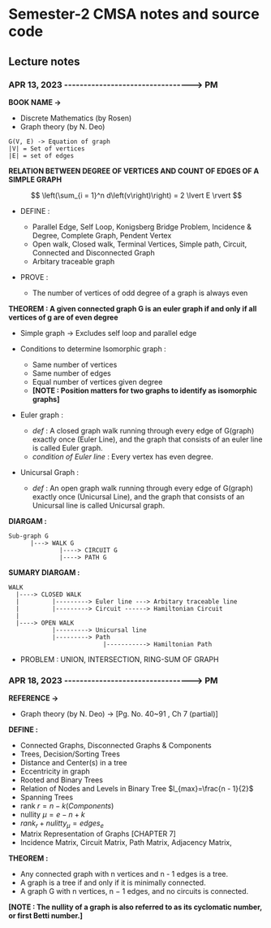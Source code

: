 # Semester-2 CMSA notes and source code

## Lecture notes

### APR 13, 2023 ---------------------------------> PM

**BOOK NAME ->**
   - Discrete Mathematics (by Rosen)
   - Graph theory (by N. Deo)

```
G(V, E) -> Equation of graph
|V| = Set of vertices
|E| = set of edges
```
**RELATION BETWEEN DEGREE OF VERTICES AND COUNT OF EDGES OF A SIMPLE GRAPH**

$$
    \left(\sum_{i = 1}^n d\left(v\right)\right) = 2 \lvert E \rvert
$$

* DEFINE : 
    - Parallel Edge, Self Loop, Konigsberg Bridge Problem, Incidence & Degree, Complete Graph, Pendent Vertex
    - Open walk, Closed walk, Terminal Vertices, Simple path, Circuit, Connected and Disconnected Graph
    - Arbitary traceable graph 

* PROVE : 
    - The number of vertices of odd degree of a graph is always even

**THEOREM : A given connected graph G is an euler graph if and only if all vertices of g are of even degree**

* Simple graph -> Excludes self loop and parallel edge

* Conditions to determine Isomorphic graph :
    - Same number of vertices
    - Same number of edges
    - Equal number of vertices given degree
    - **[NOTE : Position matters for two graphs to identify as isomorphic graphs]**

* Euler graph :
    - *_def_* : A closed graph walk running through every edge of G(graph) exactly once (Euler Line), and the graph that consists of an euler line is called Euler graph.
    - *_condition of Euler line_* : Every vertex has even degree.
    
* Unicursal Graph : 
    - *_def_* : An open graph walk running through every edge of G(graph) exactly once (Unicursal Line), and the graph that consists of an Unicursal line is called Unicursal graph.

**DIARGAM :**

    Sub-graph G 
          |---> WALK G                 
                  |----> CIRCUIT G
                  |----> PATH G        


**SUMARY DIARGAM :**
    
    WALK
      |----> CLOSED WALK
      |         |---------> Euler line ---> Arbitary traceable line
      |         |---------> Circuit ------> Hamiltonian Circuit
      | 
      |----> OPEN WALK
                |---------> Unicursal line
                |---------> Path
                              |-----------> Hamiltonian Path

* PROBLEM : UNION, INTERSECTION, RING-SUM OF GRAPH

### APR 18, 2023 ---------------------------------> PM

**REFERENCE ->**
   - Graph theory (by N. Deo) -> [Pg. No. 40~91 , Ch 7 (partial)]

**DEFINE :**
   - Connected Graphs, Disconnected Graphs & Components
   - Trees, Decision/Sorting Trees
   - Distance and Center(s) in a tree
   - Eccentricity in graph
   - Rooted and Binary Trees   
   - Relation of Nodes and Levels in Binary Tree $l_{max}=\frac{n - 1}{2}$ 
   - Spanning Trees
   - rank $r = n - k \left(Components\right)$
   - nullity $\mu = e - n + k$ 
   - $rank_r + nulitty_\mu = edges_e$
   - Matrix Representation of Graphs [CHAPTER 7]
   - Incidence Matrix, Circuit Matrix, Path Matrix, Adjacency Matrix, 

**THEOREM :**
   - Any connected graph with n vertices and n - 1 edges is a tree.
   - A graph is a tree if and only if it is minimally connected.
   - A graph G with n vertices, n − 1 edges, and no circuits is connected.

**[NOTE : The nullity of a graph is also referred to as its cyclomatic number, or first Betti number.]**
